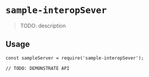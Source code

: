 # `sample-interopSever`

> TODO: description

## Usage

```
const sampleServer = require('sample-interopSever');

// TODO: DEMONSTRATE API
```
